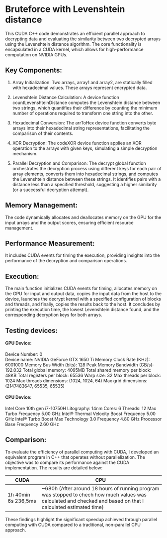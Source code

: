 # Bruteforce with Levenshtein distance

This CUDA C++ code demonstrates an efficient parallel approach to decrypting data and evaluating the similarity between two decrypted arrays using the Levenshtein distance algorithm. The core functionality is encapsulated in a CUDA kernel, which allows for high-performance computation on NVIDIA GPUs.

## Key Components:

1. Array Initialization: Two arrays, array1 and array2, are statically filled with hexadecimal values. These arrays represent encrypted data.

2. Levenshtein Distance Calculation: A device function countLevenshteinDistance computes the Levenshtein distance between two strings, which quantifies their difference by counting the minimum number of operations required to transform one string into the other.

3. Hexadecimal Conversion: The arrToHex device function converts byte arrays into their hexadecimal string representations, facilitating the comparison of their contents.

4. XOR Decryption: The codeXOR device function applies an XOR operation to the arrays with given keys, simulating a simple decryption mechanism.

5. Parallel Decryption and Comparison: The decrypt global function orchestrates the decryption process using different keys for each pair of array elements, converts them into hexadecimal strings, and computes the Levenshtein distance between these strings. It identifies pairs with a distance less than a specified threshold, suggesting a higher similarity (or a successful decryption attempt).

## Memory Management:

The code dynamically allocates and deallocates memory on the GPU for the input arrays and the output scores, ensuring efficient resource management.

## Performance Measurement:

It includes CUDA events for timing the execution, providing insights into the performance of the decryption and comparison operations.

## Execution:

The main function initializes CUDA events for timing, allocates memory on the GPU for input and output data, copies the input data from the host to the device, launches the decrypt kernel with a specified configuration of blocks and threads, and finally, copies the results back to the host. It concludes by printing the execution time, the lowest Levenshtein distance found, and the corresponding decryption keys for both arrays.

## Testing devices:
#### GPU Device:
Device Number: 0	
Device name: NVIDIA GeForce GTX 1650 Ti
Memory Clock Rate (KHz): 6001000
Memory Bus Width (bits): 128
Peak Memory Bandwidth (GB/s): 192.032
Total global memory: 4095MB
Total shared memory per block: 48KB
Total registers per block: 65536
Warp size: 32
Max threads per block: 1024
Max threads dimensions: (1024, 1024, 64)
Max grid dimensions: (2147483647, 65535, 65535)


#### CPU Device:
Intel Core 10th gen i7-10750H
Litography: 14nm
Cores: 6
Threads: 12
Max Turbo Frequency 5.00 GHz 
Intel® Thermal Velocity Boost Frequency 5.00 GHz 
Intel® Turbo Boost Max Technology 3.0 Frequency 4.80 GHz 
Processor Base Frequency 2.60 GHz


## Comparison:
To evaluate the efficiency of parallel computing with CUDA, I developed an equivalent program in C++ that operates without parallelization. The objective was to compare its performance against the CUDA implementation. The results are detailed below:

| CUDA | CPU |
|-|-|
| 1h 40min 6s 236,5ms | ~680h (After around 18 hours of running program was stopped to chech how much values was calculated and checked and based on that I calculated estimated time) |

These findings highlight the significant speedup achieved through parallel computing with CUDA compared to a traditional, non-parallel CPU approach.